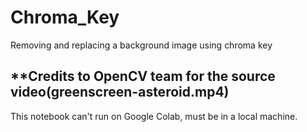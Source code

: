 # Chroma_Key
Removing and replacing a background image using chroma key

## **Credits to OpenCV team for the source video(greenscreen-asteroid.mp4)

This notebook can't run on Google Colab, must be in a local machine.

